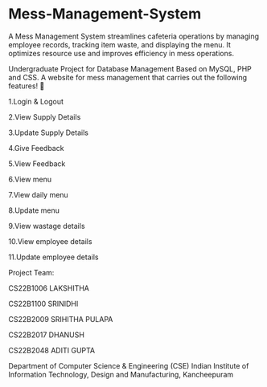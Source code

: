 # Mess-Management-System
A Mess Management System streamlines cafeteria operations by managing employee records, tracking item waste, and displaying the menu. It optimizes resource use and improves efficiency in mess operations.

Undergraduate Project for Database Management Based on MySQL, PHP and CSS.
A website for mess management that carries out the following features! 🎉

1.Login & Logout

2.View Supply Details

3.Update Supply Details

4.Give Feedback

5.View Feedback

6.View menu

7.View daily menu

8.Update menu

9.View wastage details

10.View employee details

11.Update employee details




Project Team:

CS22B1006 LAKSHITHA

CS22B1100 SRINIDHI

CS22B2009 SRIHITHA PULAPA

CS22B2017 DHANUSH

CS22B2048 ADITI GUPTA

Department of Computer Science & Engineering (CSE) Indian Institute of Information Technology, Design and Manufacturing, Kancheepuram
